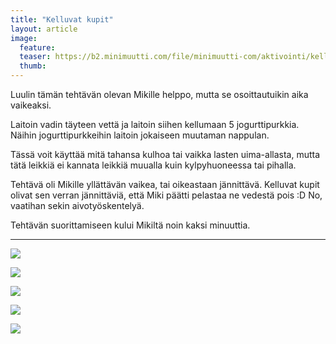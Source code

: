 ```yaml
---
title: "Kelluvat kupit"
layout: article
image:
  feature:
  teaser: https://b2.minimuutti.com/file/minimuutti-com/aktivointi/kelluvat-kupit/DSC39318-245px.jpg
  thumb:
---
```


Luulin tämän tehtävän olevan Mikille helppo, mutta se osoittautuikin aika vaikeaksi.

Laitoin vadin täyteen vettä ja laitoin siihen kellumaan 5 jogurttipurkkia. Näihin jogurttipurkkeihin laitoin jokaiseen muutaman nappulan.

Tässä voit käyttää mitä tahansa kulhoa tai vaikka lasten uima-allasta, mutta tätä leikkiä ei kannata leikkiä muualla kuin kylpyhuoneessa tai pihalla.

Tehtävä oli Mikille yllättävän vaikea, tai oikeastaan jännittävä. Kelluvat kupit olivat sen verran jännittäviä, että Miki päätti pelastaa ne vedestä pois :D No, vaatihan sekin aivotyöskentelyä.

Tehtävän suorittamiseen kului Mikiltä noin kaksi minuuttia.

---

[![](https://b2.minimuutti.com/file/minimuutti-com/aktivointi/kelluvat-kupit/DSC39307-800px.jpg)](https://dl.dropboxusercontent.com/sh/ea1wtnz7z734o12/AABmgbC-tys5eo3J4BzX00I8a/aktivointi/kelluvat-kupit/DSC39307.jpg)

[![](https://b2.minimuutti.com/file/minimuutti-com/aktivointi/kelluvat-kupit/DSC39318-800px.jpg)](https://dl.dropboxusercontent.com/sh/ea1wtnz7z734o12/AABBYUkFkXpxbBigGsS_FV1Va/aktivointi/kelluvat-kupit/DSC39318.jpg)

[![](https://b2.minimuutti.com/file/minimuutti-com/aktivointi/kelluvat-kupit/DSC39312-800px.jpg)](https://dl.dropboxusercontent.com/sh/ea1wtnz7z734o12/AAC38-4woSw0x47MuU6GXY7Ha/aktivointi/kelluvat-kupit/DSC39312.jpg)

[![](https://b2.minimuutti.com/file/minimuutti-com/aktivointi/kelluvat-kupit/DSC39344-800px.jpg)](https://dl.dropboxusercontent.com/sh/ea1wtnz7z734o12/AADapIrrD14CLxw_LWtXl0fPa/aktivointi/kelluvat-kupit/DSC39344.jpg)

[![](https://b2.minimuutti.com/file/minimuutti-com/aktivointi/kelluvat-kupit/DSC39357-800px.jpg)](https://dl.dropboxusercontent.com/sh/ea1wtnz7z734o12/AADjF252HrM26Fj-3vaNTEBLa/aktivointi/kelluvat-kupit/DSC39357.jpg)
